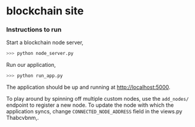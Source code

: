# blockchain site

### Instructions to run

Start a blockchain node server,

```sh
>>> python node_server.py
```

Run our application,

```sh
>>> python run_app.py
```

The application should be up and running at [http://localhost:5000](http://localhost:5000).


To play around by spinning off multiple custom nodes, use the `add_nodes/` endpoint to register a new node. To update the node with which the application syncs, change `CONNECTED_NODE_ADDRESS` field in the views.py
Thabcvbnm,.